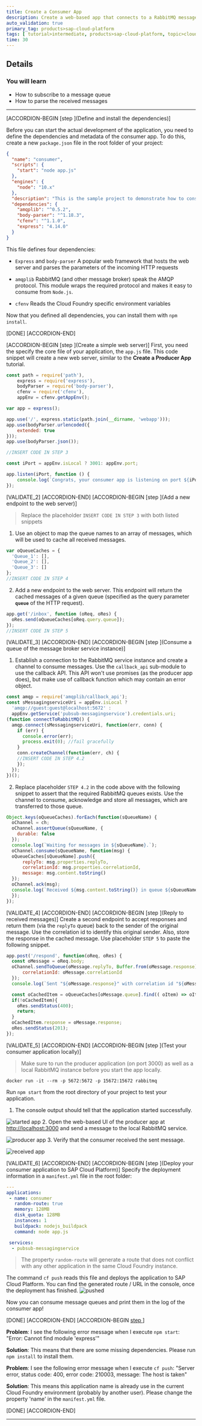 ```yaml
---
title: Create a Consumer App
description: Create a web-based app that connects to a RabbitMQ message queue and subscribes to event queues.
auto_validation: true
primary_tag: products>sap-cloud-platform
tags: [ tutorial>intermediate, products>sap-cloud-platform, topic>cloud , topic>javascript ]
time: 30
---
```



## Details
### You will learn  
  - How to subscribe to a message queue
  - How to parse the received messages

---

[ACCORDION-BEGIN [step ](Define and install the dependencies)]

Before you can start the actual development of the application, you need to define the dependencies and  metadata of the consumer app. To do this, create a new `package.json` file in the root folder of your project:
```json
{
  "name": "consumer",
  "scripts": {
    "start": "node app.js"
  },
  "engines": {
    "node": "10.x"
  },
  "description": "This is the sample project to demonstrate how to consume rabbitmq messages on SAP Cloud Platform",
  "dependencies": {
    "amqplib": "^0.5.2",
    "body-parser": "^1.18.3",
    "cfenv": "^1.1.0",
    "express": "4.14.0"
  }
}
```
This file defines four dependencies:

- `Express` and `body-parser`
  A popular web framework that hosts the web server and parses the parameters of the incoming HTTP requests

- `amqplib`
  RabbitMQ (and other message broker) speak the AMQP protocol. This module wraps the required protocol and makes it easy to consume from `Node.js`.

- `cfenv`
  Reads the Cloud Foundry specific environment variables

Now that you defined all dependencies, you can install them with `npm install`.

[DONE]
[ACCORDION-END]

[ACCORDION-BEGIN [step ](Create a simple web server)]
First, you need the specify the core file of your application, the `app.js` file. This code snippet will create a new web server, similar to the **Create a Producer App** tutorial.

```javascript
const path = require('path'),
    express = require('express'),
    bodyParser = require('body-parser'),
    cfenv = require('cfenv'),
    appEnv = cfenv.getAppEnv();

var app = express();

app.use('/', express.static(path.join(__dirname, 'webapp')));
app.use(bodyParser.urlencoded({
    extended: true
}));
app.use(bodyParser.json());

//INSERT CODE IN STEP 3

const iPort = appEnv.isLocal ? 3001: appEnv.port;

app.listen(iPort, function () {
    console.log(`Congrats, your consumer app is listening on port ${iPort}!`);
});
```

[VALIDATE_2]
[ACCORDION-END]
[ACCORDION-BEGIN [step ](Add a new endpoint to the web server)]
> Replace the placeholder `INSERT CODE IN STEP 3` with both listed snippets

1. Use an object to map the queue names to an array of messages, which will be used to cache all received messages.
```javascript
var oQueueCaches = {
  'Queue_1': [],
  'Queue_2': [],
  'Queue_3': []
};
//INSERT CODE IN STEP 4
```
2. Add a new endpoint to the web server. This endpoint will return the cached messages of a given queue (specified as the query parameter **`queue`** of the HTTP request).
```javascript
app.get('/inbox', function (oReq, oRes) {
  oRes.send(oQueueCaches[oReq.query.queue]);
});
//INSERT CODE IN STEP 5
```

[VALIDATE_3]
[ACCORDION-END]
[ACCORDION-BEGIN [step ](Consume a queue of the message broker service instance)]
1. Establish a connection to the RabbitMQ service instance and create a channel to consume messages. Use the `callback_api` sub-module to use the callback API. This API won't use promises (as the producer app does), but make use of callback function which may contain an error object.
```javascript
const amqp = require('amqplib/callback_api');
const sMessagingserviceUri = appEnv.isLocal ?
  'amqp://guest:guest@localhost:5672' :
  appEnv.getService('pubsub-messagingservice').credentials.uri;
(function connectToRabbitMQ() {
  amqp.connect(sMessagingserviceUri, function(err, conn) {
    if (err) {
      console.error(err);
      process.exit(0); //fail gracefully
    }
    conn.createChannel(function(err, ch) {
    //INSERT CODE IN STEP 4.2
    });
  });
})();
```
2. Replace placeholder `STEP 4.2` in the code above with the following snippet to assert that the required RabbitMQ queues exists. Use the channel to consume, acknowledge and store all messages, which are transferred to those queue.
```javascript
Object.keys(oQueueCaches).forEach(function(sQueueName) {
  oChannel = ch;
  oChannel.assertQueue(sQueueName, {
    durable: false
  });
  console.log(`Waiting for messages in ${sQueueName}.`);
  oChannel.consume(sQueueName, function(msg) {
  oQueueCaches[sQueueName].push({
      replyTo: msg.properties.replyTo,
      correlationId: msg.properties.correlationId,
      message: msg.content.toString()
  });
  oChannel.ack(msg);
  console.log(`Received ${msg.content.toString()} in queue ${sQueueName}`);
  });
});
```

[VALIDATE_4]
[ACCORDION-END]
[ACCORDION-BEGIN [step ](Reply to received messages)]
Create a second endpoint to accept responses and return them (via the `replyTo` queue) back to the sender of the original message. Use the correlation id to identify this original sender. Also, store the response in the cached message. Use placeholder `STEP 5` to paste the following snippet.

```javascript
app.post('/respond', function(oReq, oRes) {
  const oMessage = oReq.body;
  oChannel.sendToQueue(oMessage.replyTo, Buffer.from(oMessage.response), {
      correlationId: oMessage.correlationId
  });
  console.log(`Sent "${oMessage.response}" with correlation id "${oMessage.correlationId}" back to the original sender`)

  const oCachedItem = oQueueCaches[oMessage.queue].find(( oItem) => oItem.correlationId === oMessage.correlationId);
  if(!oCachedItem){
    oRes.sendStatus(400);
    return;
  }
  oCachedItem.response = oMessage.response;
  oRes.sendStatus(201);
});
```

[VALIDATE_5]
[ACCORDION-END]
[ACCORDION-BEGIN [step ](Test your consumer application locally)]
>Make sure to run the producer application (on port 3000) as well as a local RabbitMQ instance before you start the app locally.
```
docker run -it --rm -p 5672:5672 -p 15672:15672 rabbitmq
```

Run `npm start` from the root directory of your project to test your application.

1. The console output should tell that the application started successfully.

  ![started app](started-app.png)
2. Open the web-based UI of the producer app at <http://localhost:3000> and send a message to the local RabbitMQ service.

  ![producer app](publisher.png)
3. Verify that the consumer received the sent message.

  ![received app](received-app.png)

[VALIDATE_6]
[ACCORDION-END]
[ACCORDION-BEGIN [step ](Deploy your consumer application to SAP Cloud Platform)]
Specify the deployment information in a `manifest.yml` file in the root folder:
```yml
---
applications:
 - name: consumer
   random-route: true
   memory: 128MB
   disk_quota: 128MB
   instances: 1
   buildpack: nodejs_buildpack
   command: node app.js

 services:
  - pubsub-messagingservice
```
>The property `random-route` will generate a route that does not conflict with any other application in the same Cloud Foundry instance.

The command `cf push` reads this file and deploys the application to SAP Cloud Platform. You can find the generated route / URL in the console, once the deployment has finished.
![pushed](./pushed.png)

Now you can consume message queues and print them in the log of the consumer app!

[DONE]
[ACCORDION-END]
[ACCORDION-BEGIN [step ](Troubleshooting)]

**Problem**: I see the following error message when I execute `npm start`: "Error: Cannot find module 'express'"

**Solution**: This means that there are some missing dependencies. Please run `npm install` to install them.


**Problem**: I see the following error message when I execute `cf push`: "Server error, status code: 400, error code: 210003, message: The host is taken"

**Solution**: This means this application name is already use in the current Cloud Foundry environment (probably by another user). Please change the property 'name' in the `manifest.yml` file.

[DONE]
[ACCORDION-END]

---
